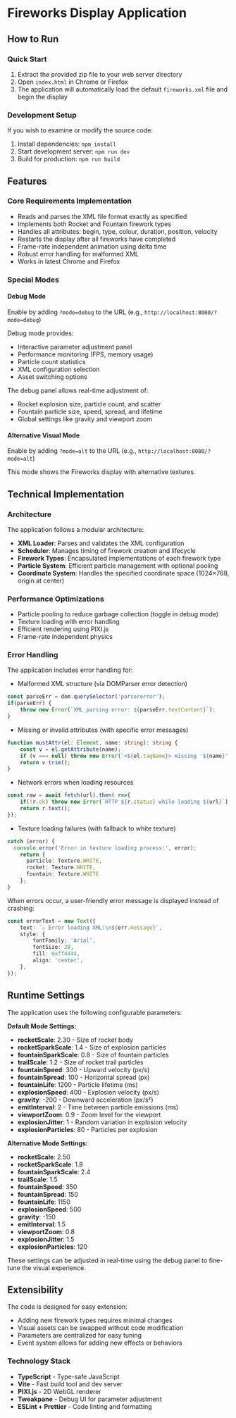 # Fireworks Display Application

## How to Run

### Quick Start
1. Extract the provided zip file to your web server directory
2. Open `index.html` in Chrome or Firefox
3. The application will automatically load the default `fireworks.xml` file and begin the display

### Development Setup
If you wish to examine or modify the source code:

1. Install dependencies: `npm install`
2. Start development server: `npm run dev`
3. Build for production: `npm run build`

## Features

### Core Requirements Implementation
-  Reads and parses the XML file format exactly as specified
-  Implements both Rocket and Fountain firework types
-  Handles all attributes: begin, type, colour, duration, position, velocity
-  Restarts the display after all fireworks have completed
-  Frame-rate independent animation using delta time
-  Robust error handling for malformed XML
-  Works in latest Chrome and Firefox

### Special Modes

#### Debug Mode
Enable by adding `?mode=debug` to the URL (e.g., `http://localhost:8080/?mode=debug`)

Debug mode provides:
- Interactive parameter adjustment panel
- Performance monitoring (FPS, memory usage)
- Particle count statistics
- XML configuration selection
- Asset switching options

The debug panel allows real-time adjustment of:
- Rocket explosion size, particle count, and scatter
- Fountain particle size, speed, spread, and lifetime
- Global settings like gravity and viewport zoom

#### Alternative Visual Mode
Enable by adding `?mode=alt` to the URL (e.g., `http://localhost:8080/?mode=alt`)

This mode shows the Fireworks display with alternative textures.

## Technical Implementation

### Architecture
The application follows a modular architecture:
- **XML Loader**: Parses and validates the XML configuration
- **Scheduler**: Manages timing of firework creation and lifecycle
- **Firework Types**: Encapsulated implementations of each firework type
- **Particle System**: Efficient particle management with optional pooling
- **Coordinate System**: Handles the specified coordinate space (1024×768, origin at center)

### Performance Optimizations
- Particle pooling to reduce garbage collection (toggle in debug mode)
- Texture loading with error handling
- Efficient rendering using PIXI.js
- Frame-rate independent physics

### Error Handling
The application includes error handling for:
- Malformed XML structure (via DOMParser error detection)
```typescript
const parseErr = dom.querySelector('parsererror');
if(parseErr) {
    throw new Error(`XML parsing error: ${parseErr.textContent}`);
}
```
- Missing or invalid attributes (with specific error messages)
```typescript
function mustAttr(el: Element, name: string): string {
    const v = el.getAttribute(name);
    if (v === null) throw new Error(`<${el.tagName}> missing '${name}' attribute`);
    return v.trim();
}
```
- Network errors when loading resources
```typescript
const raw = await fetch(url).then( r=>{
    if(!r.ok) throw new Error(`HTTP ${r.status} while loading ${url}`);
    return r.text();
});
```
- Texture loading failures (with fallback to white texture)
```typescript
catch (error) {
  console.error('Error in texture loading process:', error);
    return {
      particle: Texture.WHITE,
      rocket: Texture.WHITE,
      fountain: Texture.WHITE
    };
}
```

When errors occur, a user-friendly error message is displayed instead of crashing:
```typescript
const errorText = new Text({
    text: `⚠️ Error loading XML:\n${err.message}`,
    style: {
        fontFamily: 'Arial',
        fontSize: 28,
        fill: 0xff4444,
        align: 'center',
    },
});
```

## Runtime Settings

The application uses the following configurable parameters:

**Default Mode Settings:**
- **rocketScale**: 2.30 - Size of rocket body
- **rocketSparkScale**: 1.4 - Size of explosion particles
- **fountainSparkScale**: 0.8 - Size of fountain particles
- **trailScale**: 1.2 - Size of rocket trail particles
- **fountainSpeed**: 300 - Upward velocity (px/s)
- **fountainSpread**: 100 - Horizontal spread (px)
- **fountainLife**: 1200 - Particle lifetime (ms)
- **explosionSpeed**: 400 - Explosion velocity (px/s)
- **gravity**: -200 - Downward acceleration (px/s²)
- **emitInterval**: 2 - Time between particle emissions (ms)
- **viewportZoom**: 0.9 - Zoom level for the viewport
- **explosionJitter**: 1 - Random variation in explosion velocity
- **explosionParticles**: 80 - Particles per explosion

**Alternative Mode Settings:**
- **rocketScale**: 2.50
- **rocketSparkScale**: 1.8
- **fountainSparkScale**: 2.4
- **trailScale**: 1.5
- **fountainSpeed**: 350
- **fountainSpread**: 150
- **fountainLife**: 1150
- **explosionSpeed**: 500
- **gravity**: -150
- **emitInterval**: 1.5
- **viewportZoom**: 0.8
- **explosionJitter**: 1.5
- **explosionParticles**: 120

These settings can be adjusted in real-time using the debug panel to fine-tune the visual experience.

## Extensibility

The code is designed for easy extension:
- Adding new firework types requires minimal changes
- Visual assets can be swapped without code modification
- Parameters are centralized for easy tuning
- Event system allows for adding new effects or behaviors

### Technology Stack
- **TypeScript** - Type-safe JavaScript
- **Vite** - Fast build tool and dev server
- **PIXI.js** - 2D WebGL renderer
- **Tweakpane** - Debug UI for parameter adjustment
- **ESLint + Prettier** - Code linting and formatting





